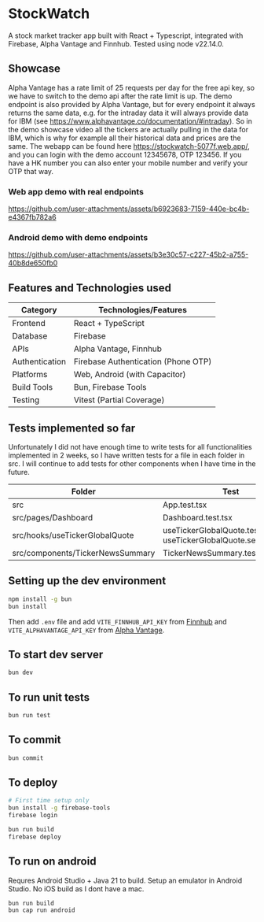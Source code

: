 # StockWatch

A stock market tracker app built with React + Typescript, integrated with Firebase, Alpha Vantage and Finnhub.
Tested using node v22.14.0.

## Showcase

Alpha Vantage has a rate limit of 25 requests per day for the free api key, so we have to switch to the demo api after the rate limit is up. The demo endpoint is also provided by Alpha Vantage, but for every endpoint it always returns the same data, e.g. for the intraday data it will always provide data for IBM (see https://www.alphavantage.co/documentation/#intraday). So in the demo showcase video all the tickers are actually pulling in the data for IBM, which is why for example all their historical data and prices are the same.
The webapp can be found here https://stockwatch-5077f.web.app/, and you can login with the demo account 12345678, OTP 123456. If you have a HK number you can also enter your mobile number and verify your OTP that way.

### Web app demo with real endpoints

https://github.com/user-attachments/assets/b6923683-7159-440e-bc4b-e4367fb782a6

### Android demo with demo endpoints

https://github.com/user-attachments/assets/b3e30c57-c227-45b2-a755-40b8de650fb0

## Features and Technologies used

| Category | Technologies/Features |
|----------|----------------------|
| Frontend | React + TypeScript |
| Database | Firebase |
| APIs | Alpha Vantage, Finnhub |
| Authentication | Firebase Authentication (Phone OTP) |
| Platforms | Web, Android (with Capacitor) |
| Build Tools | Bun, Firebase Tools |
| Testing | Vitest (Partial Coverage) |

## Tests implemented so far

Unfortunately I did not have enough time to write tests for all functionalities implemented in 2 weeks, so I have written tests
for a file in each folder in src. I will continue to add tests for other components when I have time in the future.

| Folder | Test |
| ------ | ---- |
| src | App.test.tsx |
| src/pages/Dashboard | Dashboard.test.tsx |
| src/hooks/useTickerGlobalQuote | useTickerGlobalQuote.test.tsx, useTickerGlobalQuote.service.test.ts |
| src/components/TickerNewsSummary | TickerNewsSummary.test.tsx |

## Setting up the dev environment

```sh
npm install -g bun
bun install
```

Then add `.env` file and add `VITE_FINNHUB_API_KEY` from [Finnhub](https://finnhub.io/)
and `VITE_ALPHAVANTAGE_API_KEY` from [Alpha Vantage](https://www.alphavantage.co/).

## To start dev server

```sh
bun dev
```

## To run unit tests

```sh
bun run test 
```

## To commit

```sh
bun commit
```

## To deploy

```sh
# First time setup only
bun install -g firebase-tools
firebase login

bun run build
firebase deploy
```

## To run on android

Requres Android Studio + Java 21 to build. Setup an emulator in Android Studio.
No iOS build as I dont have a mac.

```sh
bun run build
bun cap run android
```

